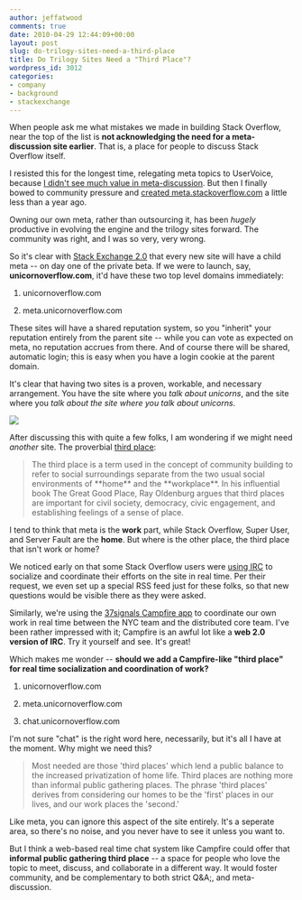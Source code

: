 ```yaml
---
author: jeffatwood
comments: true
date: 2010-04-29 12:44:09+00:00
layout: post
slug: do-trilogy-sites-need-a-third-place
title: Do Trilogy Sites Need a "Third Place"?
wordpress_id: 3012
categories:
- company
- background
- stackexchange
---
```



When people ask me what mistakes we made in building Stack Overflow, near the top of the list is **not acknowledging the need for a meta-discussion site earlier**. That is, a place for people to discuss Stack Overflow itself.



I resisted this for the longest time, relegating meta topics to UserVoice, because [I didn't see much value in meta-discussion](http://www.codinghorror.com/blog/2009/07/meta-is-murder.html). But then I finally bowed to community pressure and [created meta.stackoverflow.com](http://blog.stackoverflow.com/2009/06/cmon-get-meta/) a little less than a year ago.



Owning our own meta, rather than outsourcing it, has been _hugely_ productive in evolving the engine and the trilogy sites forward. The community was right, and I was so very, very wrong. 



So it's clear with [Stack Exchange 2.0](http://blog.stackexchange.com/post/518474918/stack-exchange-2-0) that every new site will have a child meta -- on day one of the private beta. If we were to launch, say, **unicornoverflow.com**, it'd have these two top level domains immediately:







  1. unicornoverflow.com

  2. meta.unicornoverflow.com




These sites will have a shared reputation system, so you "inherit" your reputation entirely from the parent site -- while you can vote as expected on meta, no reputation accrues from there. And of course there will be shared, automatic login; this is easy when you have a login cookie at the parent domain.



It's clear that having two sites is a proven, workable, and necessary arrangement. You have the site where you _talk about unicorns_, and the site where you _talk about the site where you talk about unicorns_.



![](/blog/images/2010-04-29-do-trilogy-sites-need-a-third-place/angry_unicorn.png)



After discussing this with quite a few folks, I am wondering if we might need _another_ site. The proverbial [third place](http://en.wikipedia.org/wiki/Third_place):





<blockquote>
The third place is a term used in the concept of community building to refer to social surroundings separate from the two usual social environments of **home** and the **workplace**. In his influential book The Great Good Place, Ray Oldenburg argues that third places are important for civil society, democracy, civic engagement, and establishing feelings of a sense of place.
</blockquote>





I tend to think that meta is the **work** part, while Stack Overflow, Super User, and Server Fault are the **home**. But where is the other place, the third place that isn't work or home?



We noticed early on that some Stack Overflow users were [using IRC](http://meta.stackoverflow.com/questions/tagged/irc) to socialize and coordinate their efforts on the site in real time. Per their request, we even set up a special RSS feed just for these folks, so that new questions would be visible there as they were asked.



Similarly, we're using the [37signals Campfire app](http://campfirenow.com/) to coordinate our own work in real time between the NYC team and the distributed core team. I've been rather impressed with it; Campfire is an awful lot like a **web 2.0 version of IRC**. Try it yourself and see. It's great!



Which makes me wonder -- **should we add a Campfire-like "third place" for real time socialization and coordination of work?**







  1. unicornoverflow.com

  2. meta.unicornoverflow.com

  3. chat.unicornoverflow.com




I'm not sure "chat" is the right word here, necessarily, but it's all I have at the moment. Why might we need this?





<blockquote>
Most needed are those 'third places' which lend a public balance to the increased privatization of home life. Third places are nothing more than informal public gathering places. The phrase 'third places' derives from considering our homes to be the 'first' places in our lives, and our work places the 'second.'
</blockquote>





Like meta, you can ignore this aspect of the site entirely. It's a seperate area, so there's no noise, and you never have to see it unless you want to.



But I think a web-based real time chat system like Campfire could offer that **informal public gathering third place** -- a space for people who love the topic to meet, discuss, and collaborate in a different way. It would foster community, and be complementary to both strict Q&A;, and meta-discussion.

